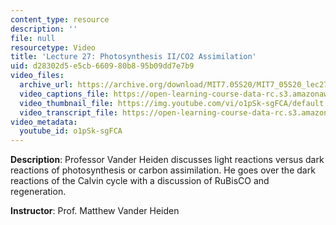 ```yaml
---
content_type: resource
description: ''
file: null
resourcetype: Video
title: 'Lecture 27: Photosynthesis II/CO2 Assimilation'
uid: d28302d5-e5cb-6609-80b8-95b09dd7e7b9
video_files:
  archive_url: https://archive.org/download/MIT7.05S20/MIT7_05S20_lec27_300k.mp4
  video_captions_file: https://open-learning-course-data-rc.s3.amazonaws.com/7-05-general-biochemistry-spring-2020/f01baf93025c5af28f524546545060fe_o1pSk-sgFCA.vtt
  video_thumbnail_file: https://img.youtube.com/vi/o1pSk-sgFCA/default.jpg
  video_transcript_file: https://open-learning-course-data-rc.s3.amazonaws.com/7-05-general-biochemistry-spring-2020/6251e9e8b62c1fac5747c097fcec4cd8_o1pSk-sgFCA.pdf
video_metadata:
  youtube_id: o1pSk-sgFCA
---
```


**Description**: Professor Vander Heiden discusses light reactions versus dark reactions of photosynthesis or carbon assimilation. He goes over the dark reactions of the Calvin cycle with a discussion of RuBisCO and regeneration. 

**Instructor**: Prof. Matthew Vander Heiden